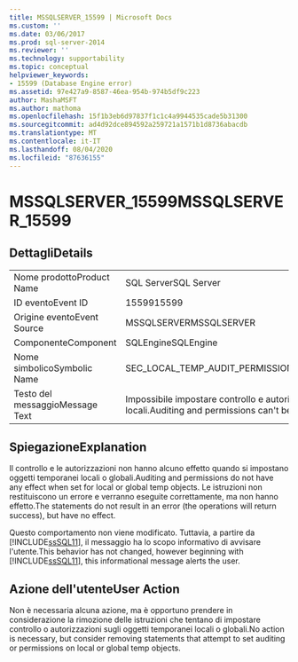 ```yaml
---
title: MSSQLSERVER_15599 | Microsoft Docs
ms.custom: ''
ms.date: 03/06/2017
ms.prod: sql-server-2014
ms.reviewer: ''
ms.technology: supportability
ms.topic: conceptual
helpviewer_keywords:
- 15599 (Database Engine error)
ms.assetid: 97e427a9-8587-46ea-954b-974b5df9c223
author: MashaMSFT
ms.author: mathoma
ms.openlocfilehash: 15f1b3eb6d97837f1c1c4a9944535cade5b31300
ms.sourcegitcommit: ad4d92dce894592a259721a1571b1d8736abacdb
ms.translationtype: MT
ms.contentlocale: it-IT
ms.lasthandoff: 08/04/2020
ms.locfileid: "87636155"
---
```

# <a name="mssqlserver_15599"></a><span data-ttu-id="9458f-102">MSSQLSERVER_15599</span><span class="sxs-lookup"><span data-stu-id="9458f-102">MSSQLSERVER_15599</span></span>
    
## <a name="details"></a><span data-ttu-id="9458f-103">Dettagli</span><span class="sxs-lookup"><span data-stu-id="9458f-103">Details</span></span>  
  
|||  
|-|-|  
|<span data-ttu-id="9458f-104">Nome prodotto</span><span class="sxs-lookup"><span data-stu-id="9458f-104">Product Name</span></span>|<span data-ttu-id="9458f-105">SQL Server</span><span class="sxs-lookup"><span data-stu-id="9458f-105">SQL Server</span></span>|  
|<span data-ttu-id="9458f-106">ID evento</span><span class="sxs-lookup"><span data-stu-id="9458f-106">Event ID</span></span>|<span data-ttu-id="9458f-107">15599</span><span class="sxs-lookup"><span data-stu-id="9458f-107">15599</span></span>|  
|<span data-ttu-id="9458f-108">Origine evento</span><span class="sxs-lookup"><span data-stu-id="9458f-108">Event Source</span></span>|<span data-ttu-id="9458f-109">MSSQLSERVER</span><span class="sxs-lookup"><span data-stu-id="9458f-109">MSSQLSERVER</span></span>|  
|<span data-ttu-id="9458f-110">Componente</span><span class="sxs-lookup"><span data-stu-id="9458f-110">Component</span></span>|<span data-ttu-id="9458f-111">SQLEngine</span><span class="sxs-lookup"><span data-stu-id="9458f-111">SQLEngine</span></span>|  
|<span data-ttu-id="9458f-112">Nome simbolico</span><span class="sxs-lookup"><span data-stu-id="9458f-112">Symbolic Name</span></span>|<span data-ttu-id="9458f-113">SEC_LOCAL_TEMP_AUDIT_PERMISSIONS</span><span class="sxs-lookup"><span data-stu-id="9458f-113">SEC_LOCAL_TEMP_AUDIT_PERMISSIONS</span></span>|  
|<span data-ttu-id="9458f-114">Testo del messaggio</span><span class="sxs-lookup"><span data-stu-id="9458f-114">Message Text</span></span>|<span data-ttu-id="9458f-115">Impossibile impostare controllo e autorizzazioni in oggetti temporanei locali.</span><span class="sxs-lookup"><span data-stu-id="9458f-115">Auditing and permissions can't be set on local temporary objects.</span></span>|  
  
## <a name="explanation"></a><span data-ttu-id="9458f-116">Spiegazione</span><span class="sxs-lookup"><span data-stu-id="9458f-116">Explanation</span></span>  
 <span data-ttu-id="9458f-117">Il controllo e le autorizzazioni non hanno alcuno effetto quando si impostano oggetti temporanei locali o globali.</span><span class="sxs-lookup"><span data-stu-id="9458f-117">Auditing and permissions do not have any effect when set for local or global temp objects.</span></span> <span data-ttu-id="9458f-118">Le istruzioni non restituiscono un errore e verranno eseguite correttamente, ma non hanno effetto.</span><span class="sxs-lookup"><span data-stu-id="9458f-118">The statements do not result in an error (the operations will return success), but have no effect.</span></span>  
  
 <span data-ttu-id="9458f-119">Questo comportamento non viene modificato. Tuttavia, a partire da [!INCLUDE[ssSQL11](../../includes/sssql11-md.md)], il messaggio ha lo scopo informativo di avvisare l'utente.</span><span class="sxs-lookup"><span data-stu-id="9458f-119">This behavior has not changed, however beginning with [!INCLUDE[ssSQL11](../../includes/sssql11-md.md)], this informational message alerts the user.</span></span>  
  
## <a name="user-action"></a><span data-ttu-id="9458f-120">Azione dell'utente</span><span class="sxs-lookup"><span data-stu-id="9458f-120">User Action</span></span>  
 <span data-ttu-id="9458f-121">Non è necessaria alcuna azione, ma è opportuno prendere in considerazione la rimozione delle istruzioni che tentano di impostare controllo o autorizzazioni sugli oggetti temporanei locali o globali.</span><span class="sxs-lookup"><span data-stu-id="9458f-121">No action is necessary, but consider removing statements that attempt to set auditing or permissions on local or global temp objects.</span></span>  
  
  
